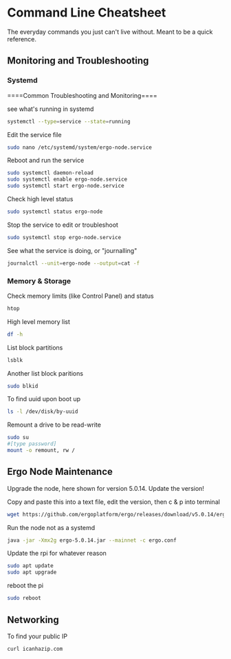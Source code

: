 # Command Line Cheatsheet
The everyday commands you just can't live without. Meant to be a quick reference.


## Monitoring and Troubleshooting

### Systemd

====Common Troubleshooting and Monitoring====    
    
see what's running in systemd

```bash
systemctl --type=service --state=running
```

Edit the service file

```bash
sudo nano /etc/systemd/system/ergo-node.service
```

Reboot and run the service

```bash
sudo systemctl daemon-reload
sudo systemctl enable ergo-node.service
sudo systemctl start ergo-node.service
```

Check high level status

```bash
sudo systemctl status ergo-node
```

Stop the service to edit or troubleshoot
```bash
sudo systemctl stop ergo-node.service
```

See what the service is doing, or "journalling"

```bash
journalctl --unit=ergo-node --output=cat -f
```

### Memory & Storage

Check memory limits (like Control Panel) and status

```bash
htop
```

High level memory list
```bash
df -h
```

List block partitions
```bash
lsblk
```

Another list block paritions
```bash
sudo blkid
```

To find uuid upon boot up
```bash
ls -l /dev/disk/by-uuid
```

Remount a drive to be read-write
```bash
sudo su
#[type password]
mount -o remount, rw /
```

## Ergo Node Maintenance

Upgrade the node, here shown for version 5.0.14. Update the version!

Copy and paste this into a text file, edit the version, then c & p into terminal
```bash
wget https://github.com/ergoplatform/ergo/releases/download/v5.0.14/ergo-5.0.14.jar
```

Run the node not as a systemd
```bash
java -jar -Xmx2g ergo-5.0.14.jar --mainnet -c ergo.conf
```

Update the rpi for whatever reason

```bash
sudo apt update
sudo apt upgrade
```

reboot the pi
```bash
sudo reboot
```


## Networking

To find your public IP

```bash
curl icanhazip.com
```